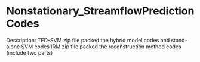 # Nonstationary_StreamflowPredictionCodes
Description:
TFD-SVM zip file packed the hybrid model codes and stand-alone SVM codes
IRM zip file packed the reconstruction method codes (include two parts)
